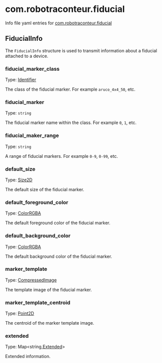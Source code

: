 # com.robotraconteur.fiducial

Info file yaml entries for [com.robotraconteur.fiducial](../group1/com.robotraconteur.fiducial.md)

## FiducialInfo

The `FiducialInfo` structure is used to transmit information about a fiducial attached to a device.

### fiducial_marker_class

Type: [Identifier](identifier.md)

The class of the fiducial marker. For example `aruco_4x4_50`, etc.

### fiducial_marker

Type: `string`

The fiducial marker name within the class. For example `0`, `1`, etc.

### fiducial_maker_range

Type: `string`

A range of fiducial markers. For example `0-9`, `0-99`, etc.

### default_size

Type: [Size2D](geometry.md#size2d)

The default size of the fiducial marker.

### default_foreground_color

Type: [ColorRGBA](color.md#colorrgba)

The default foreground color of the fiducial marker.

### default_background_color

Type: [ColorRGBA](color.md#colorrgba)

The default background color of the fiducial marker.

### marker_template

Type: [CompressedImage](image.md#compressedimage)

The template image of the fiducial marker.

### marker_template_centroid

Type: [Point2D](geometry.md#point2d)

The centroid of the marker template image.

### extended

Type: Map&lt;string,[Extended](extended.md)&gt;

Extended information.


